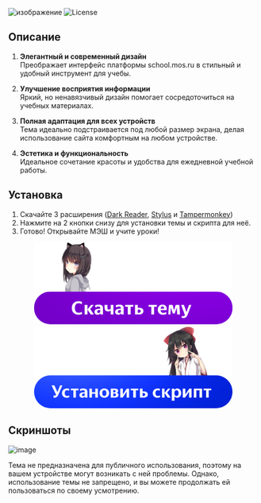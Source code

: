 ![изображение](https://github.com/user-attachments/assets/5c9ae11e-2c4f-4571-9070-44e6c76404f3)
![License](https://img.shields.io/github/license/johnturner4004/readme-generator.svg?style=for-the-badge)
## Описание
1. **Элегантный и современный дизайн**  
   Преображает интерфейс платформы school.mos.ru в стильный и удобный инструмент для учебы.

2. **Улучшение восприятия информации**  
   Яркий, но ненавязчивый дизайн помогает сосредоточиться на учебных материалах.

3. **Полная адаптация для всех устройств**  
   Тема идеально подстраивается под любой размер экрана, делая использование сайта комфортным на любом устройстве.

4. **Эстетика и функциональность**  
   Идеальное сочетание красоты и удобства для ежедневной учебной работы.

## Установка
1. Скачайте 3 расширения ([Dark Reader](https://chromewebstore.google.com/detail/dark-reader/eimadpbcbfnmbkopoojfekhnkhdbieeh?hl=ru), [Stylus](https://chromewebstore.google.com/detail/stylus/clngdbkpkpeebahjckkjfobafhncgmne?hl=ru) и [Tampermonkey](https://chromewebstore.google.com/detail/tampermonkey/dhdgffkkebhmkfjojejmpbldmpobfkfo?hl=ru))
2. Нажмите на 2 кнопки снизу для установки темы и скрипта для неё.
3. Готово! Открывайте МЭШ и учите уроки!

<div align="center">
  <a href="https://userstyles.world/style/18003/mos-ru-theme" class="image-button">
    <img width="400" src="https://github.com/Diramix/mos-ru-theme/blob/main/doc/download_button.png?raw=true" alt="Install Button">
  </a>
  
  <a href="https://github.com/Diramix/mos-ru-theme/raw/main/src/index.user.js" class="image-button">
    <img width="400" src="https://github.com/Diramix/mos-ru-theme/blob/main/doc/install_button.png?raw=true" alt="Install Button">
  </a>
</div>

## Скриншоты
![image](https://github.com/user-attachments/assets/637ed77a-4314-44c1-9568-04b3a999cdbe)

Тема не предназначена для публичного использования, поэтому на вашем устройстве могут возникать с ней проблемы. Однако, использование темы не запрещено, и вы можете продолжать ей пользоваться по своему усмотрению.
